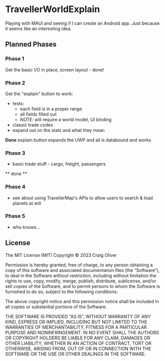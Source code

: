 # TravellerWorldExplain

Playing with MAUI and seeing if I can create an Android app. 
Just because it seems like an interesting idea.

## Planned Phases
### Phase 1
Get the basic I/O in place, screen layout - done!
### Phase 2
Get the "explain" button to work:
* tests:
  * each field is in a proper range
  * all fields filled out
  * NOTE: will require a world model, UI binding
* classic trade codes
* expand out on the stats and what they mean

**Done** explain button expands the UWP and all is databound and works

### Phase 3
* basic trade stuff - cargo, freight, passengers
  
** done **

### Phase 4
* see about using TravellerMap's APIs to allow users to search & load planets at will
### Phase 5
* who knows...

## License
The MIT License (MIT)
Copyright © 2023 Craig Oliver

Permission is hereby granted, free of charge, to any person obtaining a copy of this software and associated documentation files (the “Software”), to deal in the Software without restriction, including without limitation the rights to use, copy, modify, merge, publish, distribute, sublicense, and/or sell copies of the Software, and to permit persons to whom the Software is furnished to do so, subject to the following conditions:

The above copyright notice and this permission notice shall be included in all copies or substantial portions of the Software.

THE SOFTWARE IS PROVIDED “AS IS”, WITHOUT WARRANTY OF ANY KIND, EXPRESS OR IMPLIED, INCLUDING BUT NOT LIMITED TO THE WARRANTIES OF MERCHANTABILITY, FITNESS FOR A PARTICULAR PURPOSE AND NONINFRINGEMENT. IN NO EVENT SHALL THE AUTHORS OR COPYRIGHT HOLDERS BE LIABLE FOR ANY CLAIM, DAMAGES OR OTHER LIABILITY, WHETHER IN AN ACTION OF CONTRACT, TORT OR OTHERWISE, ARISING FROM, OUT OF OR IN CONNECTION WITH THE SOFTWARE OR THE USE OR OTHER DEALINGS IN THE SOFTWARE.
